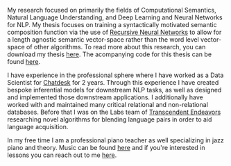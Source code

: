 My research focused on primarily the fields of Computational Semantics, Natural Language Understanding, and Deep Learning and Neural Networks for NLP. My thesis focuses on training a syntactically motivated semantic composition function via the use of [Recursive Neural Networks](http://citeseerx.ist.psu.edu/viewdoc/download?doi=10.1.1.383.1327&rep=rep1&type=pdf) to allow for a length agnostic semantic vector-space rather than the word level vector-space of other algorithms. To read more about this research, you can download my thesis [here](https://academicworks.cuny.edu/gc_etds/2875/). The acompanying code for this thesis can be found [here](https://github.com/liamge/Pytorch_ReNN).

I have experience in the professional sphere where I have worked as a Data Scientist for [Chatdesk](https://www.chatdesk.com/) for 2 years. Through this experience I have created bespoke inferential models for downstream NLP tasks, as well as designed and implemented those downstream applications. I additionally have worked with and maintained many critical relational and non-relational databases. Before that I was on the Labs team of [Transcendent Endeavors](https://transcendentendeavors.com/) researching novel algorithms for blending language pairs in order to aid language acquisition.

In my free time I am a professional piano teacher as well specializing in jazz piano and theory. Music can be found [here](https://www.youtube.com/channel/UCwwHU6Do8GBxRHXCMIr44fg) and if you're interested in lessons you can reach out to me [here](https://www.wyzant.com/Tutors/LiamGMusic).

